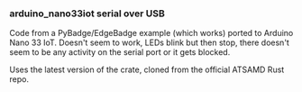 ### arduino_nano33iot serial over USB

Code from a PyBadge/EdgeBadge example (which works) ported to Arduino Nano 33 IoT. Doesn't seem to work, LEDs blink but then stop, there doesn't seem to be any activity on the serial port
or it gets blocked. 

Uses the latest version of the crate, cloned from the official ATSAMD Rust repo.

